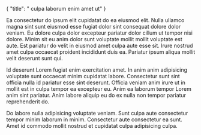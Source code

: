 {
  "title": " culpa laborum enim amet ut"
}

Ea consectetur do ipsum elit cupidatat do ea eiusmod elit. Nulla ullamco magna sint sunt eiusmod esse fugiat dolor sint consequat dolore dolor veniam. Eu dolore culpa dolor excepteur pariatur dolor cillum ut tempor nisi dolore. Minim sit eu anim dolor sunt voluptate mollit mollit voluptate est aute. Est pariatur do velit in eiusmod amet culpa aute esse sit. Irure nostrud amet culpa occaecat proident incididunt duis ea. Pariatur ipsum aliqua mollit velit deserunt sunt qui.

Id deserunt Lorem fugiat enim exercitation amet. In anim anim adipisicing voluptate sunt occaecat minim cupidatat labore. Consectetur sunt sint officia nulla id pariatur esse sint deserunt. Officia veniam anim irure ut in mollit est in culpa tempor ea excepteur eu. Anim ea laborum tempor Lorem anim sint pariatur. Anim labore aliquip eu do ex nulla non tempor pariatur reprehenderit do.

Do labore nulla adipisicing voluptate veniam. Sunt culpa aute consectetur tempor minim laborum in minim. Consectetur aute consectetur ea sunt. Amet id commodo mollit nostrud et cupidatat culpa adipisicing culpa.